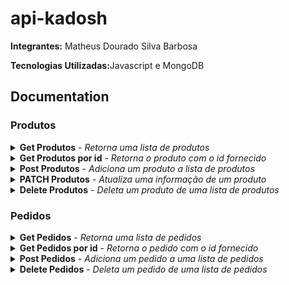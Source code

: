 # api-kadosh

<p><b>Integrantes:</b> Matheus Dourado Silva Barbosa</p>
<p><b>Tecnologias Utilizadas:</b>Javascript e MongoDB</p>

## Documentation

### Produtos
<details>
  <summary>
    <b>Get Produtos</b> - <i>Retorna uma lista de produtos</i>
  </summary>
  <br/>
  
  <b>Endpoint:</b> `GET https://localhost:3000/produtos`
  <br /><br />
  
  ```
  {
        "_id": "60b43b5f3f119e337cdd1aeb",
        "nome": "Blusa preta básica",
        "preco": 50,
        "descricao": "Tamanho M 100% algodão",
        "__v": 0
    }
  ```
  </details>
  
  <details>
  <summary>
    <b>Get Produtos por id</b> - <i>Retorna o produto com o id fornecido</i>
  </summary>
  <br/>
  
  <b>Endpoint:</b> `GET https://localhost:3000/produtos/:idProduto`
  <br /><br />
  
  ```
  {
        "nome": "Blusa Azul marinho",
        "preco": 99.90,
        "descricao": "Tamanho G Esportiva",
    }
  ```
  </details>
  
  <details>
  <summary>
    <b>Post Produtos</b> - <i>Adiciona um produto a lista de produtos</i>
  </summary>
  <br/>
  
  <b>Endpoint:</b> `POST https://localhost:3000/produtos`
  <br /><br />
  
  ```
  {
        "nome": "Blusa Azul marinho",
        "preco": 99.90,
        "descricao": "Tamanho G Esportiva",
    }
  ```
  </details>
  
  <details>
  <summary>
    <b>PATCH Produtos</b> - <i>Atualiza uma informação de um produto</i>
  </summary>
  <br/>
  
  <b>Endpoint:</b> `PATCH https://localhost:3000/produtos/:idProduto`
  <br /><br />
  
  ```
  {
        "_id": "60b43b5f3f119e337cdd1aeb",
        "nome": "Blusa preta básica",
        "preco": 29.90,
        "descricao": "Tamanho GG 100% algodão",
        "__v": 0
    }
  ```
  </details>
  
  <details>
  <summary>
    <b>Delete Produtos</b> - <i>Deleta um produto de uma lista de produtos</i>
  </summary>
  <br/>
  
  <b>Endpoint:</b> `DELETE https://localhost:3000/produtos/:idProduto`
  <br /><br />
</details>

### Pedidos

<details>
  <summary>
    <b>Get Pedidos</b> - <i>Retorna uma lista de pedidos</i>
  </summary>
  <br/>
  
  <b>Endpoint:</b> `GET https://localhost:3000/pedidos`
  <br /><br />

  ```
 {
        "_id": "60b44071215e673fb0b6b566",
        "nomeUsuario": "Matheus",
        "lista": [
            {
                "ProdutoId": "60b43b5f3f119e337cdd1aeb",
                "quantidade": 5
            }
        ],
        "data": "2021-05-30T06:24:00.000Z",
        "__v": 0
    }
  ```
  </details>
  
  <details>
  <summary>
    <b>Get Pedidos por id</b> - <i>Retorna o pedido com o id fornecido</i>
  </summary>
  <br/>
  
  <b>Endpoint:</b> `GET https://localhost:3000/pedidos/:idPedido`
  <br /><br />

  ```
 {
        "_id": "60b44071215e673fb0b6b566",
        "nomeUsuario": "Matheus",
        "lista": [
            {
                "ProdutoId": "60b43b5f3f119e337cdd1aeb",
                "quantidade": 5
            }
        ],
        "data": "2021-05-30T06:24:00.000Z",
        "__v": 0
    }
  ```
  </details>
  
  <details>
  <summary>
    <b>Post Pedidos</b> - <i>Adiciona um pedido a uma lista de pedidos</i>
  </summary>
  <br/>
  
  <b>Endpoint:</b> `POST https://localhost:3000/pedidos`
  <br /><br />

  ```
 {
        "data": "2021-05-30T06:24:00.000Z",
        "nomeUsuario": "Matheus",
        "lista": [
            {
                "ProdutoId": "60b43b5f3f119e337cdd1aeb",
                "quantidade": 7
            }
        ],
    }
  ```
  </details>
  
  <details>
   <summary>
    <b>Delete Pedidos</b> - <i>Deleta um pedido de uma lista de pedidos</i>
  </summary>
   <br/>
  
  <b>Endpoint:</b> `POST https://localhost:3000/pedidos`
  <br /><br />
</details>
